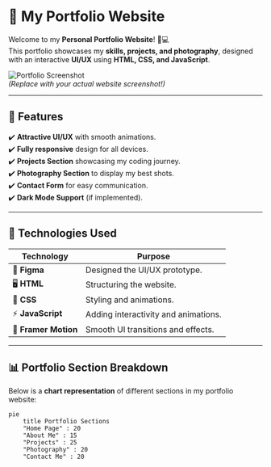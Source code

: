 # 🚀 My Portfolio Website

Welcome to my **Personal Portfolio Website**! 🎨💻  
This portfolio showcases my **skills, projects, and photography**, designed with an interactive **UI/UX** using **HTML, CSS, and JavaScript**.

![Portfolio Screenshot](https://res.cloudinary.com/dncosrakg/image/upload/v1740043528/jxwbolx3fi8e74zhny5p.png)  
*(Replace with your actual website screenshot!)*

---

## 📌 Features
✔️ **Attractive UI/UX** with smooth animations.  
✔️ **Fully responsive** design for all devices.  
✔️ **Projects Section** showcasing my coding journey.  
✔️ **Photography Section** to display my best shots.  
✔️ **Contact Form** for easy communication.  
✔️ **Dark Mode Support** (if implemented).  

---

## 🚀 Technologies Used
| Technology | Purpose |
|------------|---------|
| 🎨 **Figma** | Designed the UI/UX prototype. |
| 🖥️ **HTML** | Structuring the website. |
| 🎨 **CSS** | Styling and animations. |
| ⚡ **JavaScript** | Adding interactivity and animations. |
| 🔧 **Framer Motion** | Smooth UI transitions and effects. |

---

## 📊 Portfolio Section Breakdown
Below is a **chart representation** of different sections in my portfolio website:

```mermaid
pie
    title Portfolio Sections
    "Home Page" : 20
    "About Me" : 15
    "Projects" : 25
    "Photography" : 20
    "Contact Me" : 20
